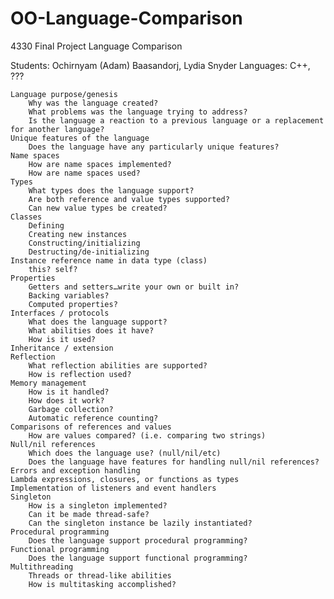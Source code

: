 # OO-Language-Comparison
4330 Final Project Language Comparison

Students:  Ochirnyam (Adam) Baasandorj, Lydia Snyder
Languages: C++, ???

    Language purpose/genesis
        Why was the language created?
        What problems was the language trying to address?
        Is the language a reaction to a previous language or a replacement for another language?
    Unique features of the language
        Does the language have any particularly unique features?
    Name spaces
        How are name spaces implemented?
        How are name spaces used?
    Types
        What types does the language support?
        Are both reference and value types supported?
        Can new value types be created?
    Classes
        Defining
        Creating new instances
        Constructing/initializing
        Destructing/de-initializing
    Instance reference name in data type (class)
        this? self?
    Properties
        Getters and setters…write your own or built in?
        Backing variables?
        Computed properties?
    Interfaces / protocols
        What does the language support?
        What abilities does it have?
        How is it used?
    Inheritance / extension
    Reflection
        What reflection abilities are supported?
        How is reflection used?
    Memory management
        How is it handled?
        How does it work?
        Garbage collection?
        Automatic reference counting?
    Comparisons of references and values
        How are values compared? (i.e. comparing two strings)
    Null/nil references
        Which does the language use? (null/nil/etc)
        Does the language have features for handling null/nil references?
    Errors and exception handling
    Lambda expressions, closures, or functions as types
    Implementation of listeners and event handlers
    Singleton
        How is a singleton implemented?
        Can it be made thread-safe?
        Can the singleton instance be lazily instantiated?
    Procedural programming
        Does the language support procedural programming?
    Functional programming
        Does the language support functional programming?
    Multithreading
        Threads or thread-like abilities
        How is multitasking accomplished?

